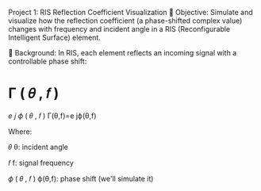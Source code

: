 Project 1: RIS Reflection Coefficient Visualization
🎯 Objective:
Simulate and visualize how the reflection coefficient (a phase-shifted complex value) changes with frequency and incident angle in a RIS (Reconfigurable Intelligent Surface) element.

📐 Background:
In RIS, each element reflects an incoming signal with a controllable phase shift:

Γ
(
𝜃
,
𝑓
)
=
𝑒
𝑗
𝜙
(
𝜃
,
𝑓
)
Γ(θ,f)=e 
jϕ(θ,f)
 
Where:

𝜃
θ: incident angle

𝑓
f: signal frequency

𝜙
(
𝜃
,
𝑓
)
ϕ(θ,f): phase shift (we'll simulate it)
